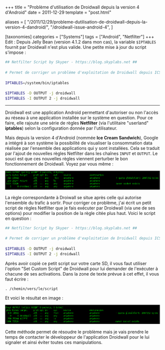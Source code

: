 +++
title = "Problème d'utilisation de Droidwall depuis la version 4 d'Android"
date = 2011-12-29
template = "post.html"

aliases = [
  "/2011/12/29/probleme-dutilisation-de-droidwall-depuis-la-version-4-dandroid/",
  "/droidwall-issue-android-4",
]

[taxonomies]
categories = ["Systems"]
tags = ["Android", "Netfilter"]
+++
Edit : Depuis Jelly Bean (version 4.1.2 dans mon cas), la variable `$IPTABLES`
fournit par Droidwall n'est plus valide. Une petite mise à jour du script
s'impose :

```bash
## Netfilter Script by Skyper - https://blog.skyplabs.net ##

# Permet de corriger un problème d'exploitation de Droidwall depuis ICS.

IPTABLES=/system/bin/iptables

$IPTABLES -D OUTPUT -j droidwall
$IPTABLES -I OUTPUT 2 -j droidwall
```

* * *

Droidwall est une application Android permettant d'autoriser ou non l'accès au
réseau à une application installée sur le système en question. Pour ce faire,
elle rajoute une série de règles **Netfilter** (via l'utilitaire "userland"
**iptables**) selon la configuration donnée par l'utilisateur.

<!-- more -->

Mais depuis la version 4 d'Android (nommée **Ice Cream Sandwich**), Google a
intégré à son système la possibilité de visualiser la consommation data réalisée
par l'ensemble des applications qui y sont installées. Cela se traduit par
l'ajout de nouvelles règles Netfilter dans les chaînes `INPUT` et `OUTPUT`. Le
souci est que ces nouvelles règles viennent perturber le bon fonctionnement de
Droidwall. Voyez par vous même :

![Screenshot Netfilter Android - before](probleme-droidwall-1.png)

La règle correspondante à Droiwall se situe après celle qui autorise l'ensemble
du trafic à sortir. Pour corriger ce problème, j'ai écrit un petit script de
règles Netfilter que je fais exécuter par Droidwall (via une de ses options)
pour modifier la position de la règle citée plus haut. Voici le script en
question :

```bash
## Netfilter Script by Skyper - https://blog.skyplabs.net ##

# Permet de corriger un problème d'exploitation de Droidwall depuis ICS.

$IPTABLES -D OUTPUT -j droidwall
$IPTABLES -I OUTPUT 2 -j droidwall
```

Après avoir copié ce petit script sur votre carte SD, il vous faut utiliser
l'option "Set Custom Script" de Droidwall pour lui demander de l'exécuter à
chacune de ses activations. Dans la zone de texte prévue à cet effet, il vous
faut écrire :

```
. /chemin/vers/le/script
```

Et voici le résultat en image :

![Screenshot Netfilter Android - after](probleme-droidwall-2.png)

Cette méthode permet de résoudre le problème mais je vais prendre le temps de
contacter le développeur de l'application Droidwall pour le lui signaler et
ainsi éviter toutes ces manipulations.
